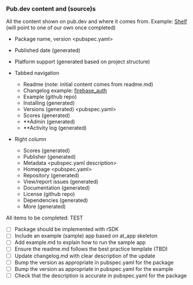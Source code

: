 ### Pub.dev content and (source)s
All the content shown on pub.dev and where it comes from. 
Example: [Shelf](https://pub.dev/packages/shelf) (will point to one of our own once completed)

- Package name, version <pubspec.yaml>
- Published date (generated)
- Platform support (generated based on project structure)
- Tabbed navigation
	- Readme (note: initial content comes from readme.md) <github repo>
	- Changelog <github repo> example: [firebase_auth](https://pub.dev/packages/firebase_auth/changelog)
	- Example (github repo)
	- Installing (generated)
	- Versions (generated) <pubspec.yaml>
	- Scores (generated)
	- **Admin  (generated)
	- **Activity log  (generated)

- Right column
	- Scores  (generated)
	- Publisher  (generated)
	- Metadata  <pubspec.yaml description>
	- Homepage <pubspec.yaml>
	- Repository (generated)
	- View/report issues (generated)
	- Documentation (generated)
	- License (github repo)
	- Dependencies (generated)
	- More (generated)

All items to be completed: TEST
- [ ] Package should be implemented with rSDK
- [ ] Include an example (sample) app based on at_app skeleton
- [ ] Add example.md to explain how to run the sample app
- [ ] Ensure the readme.md follows the best practice template (TBD)
- [ ] Update changelog.md with clear description of the update
- [ ] Bump the version as appropriate in pubspec.yaml for the package
- [ ] Bump the version as appropriate in pubspec.yaml for the example
- [ ] Check that the description is accurate in pubspec.yaml for the package
